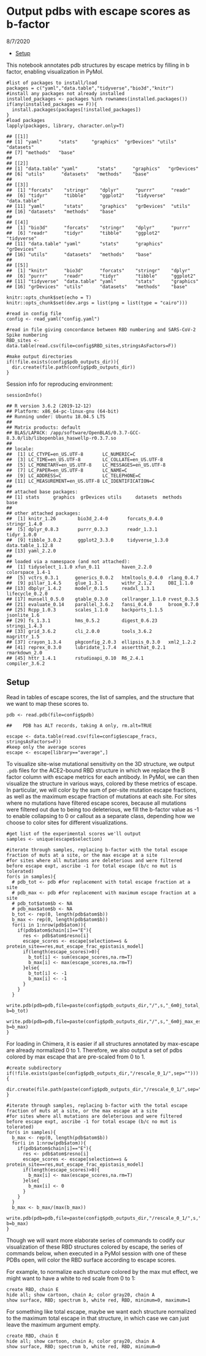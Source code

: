 Output pdbs with escape scores as b-factor
================
8/7/2020

-   [Setup](#setup)

This notebook annotates pdb structures by escape metrics by filling in b
factor, enabling visualization in PyMol.

    #list of packages to install/load
    packages = c("yaml","data.table","tidyverse","bio3d","knitr")
    #install any packages not already installed
    installed_packages <- packages %in% rownames(installed.packages())
    if(any(installed_packages == F)){
      install.packages(packages[!installed_packages])
    }
    #load packages
    lapply(packages, library, character.only=T)

    ## [[1]]
    ## [1] "yaml"      "stats"     "graphics"  "grDevices" "utils"     "datasets" 
    ## [7] "methods"   "base"     
    ## 
    ## [[2]]
    ## [1] "data.table" "yaml"       "stats"      "graphics"   "grDevices" 
    ## [6] "utils"      "datasets"   "methods"    "base"      
    ## 
    ## [[3]]
    ##  [1] "forcats"    "stringr"    "dplyr"      "purrr"      "readr"     
    ##  [6] "tidyr"      "tibble"     "ggplot2"    "tidyverse"  "data.table"
    ## [11] "yaml"       "stats"      "graphics"   "grDevices"  "utils"     
    ## [16] "datasets"   "methods"    "base"      
    ## 
    ## [[4]]
    ##  [1] "bio3d"      "forcats"    "stringr"    "dplyr"      "purrr"     
    ##  [6] "readr"      "tidyr"      "tibble"     "ggplot2"    "tidyverse" 
    ## [11] "data.table" "yaml"       "stats"      "graphics"   "grDevices" 
    ## [16] "utils"      "datasets"   "methods"    "base"      
    ## 
    ## [[5]]
    ##  [1] "knitr"      "bio3d"      "forcats"    "stringr"    "dplyr"     
    ##  [6] "purrr"      "readr"      "tidyr"      "tibble"     "ggplot2"   
    ## [11] "tidyverse"  "data.table" "yaml"       "stats"      "graphics"  
    ## [16] "grDevices"  "utils"      "datasets"   "methods"    "base"

    knitr::opts_chunk$set(echo = T)
    knitr::opts_chunk$set(dev.args = list(png = list(type = "cairo")))

    #read in config file
    config <- read_yaml("config.yaml")

    #read in file giving concordance between RBD numbering and SARS-CoV-2 Spike numbering
    RBD_sites <- data.table(read.csv(file=config$RBD_sites,stringsAsFactors=F))

    #make output directories
    if(!file.exists(config$pdb_outputs_dir)){
      dir.create(file.path(config$pdb_outputs_dir))
    }

Session info for reproducing environment:

    sessionInfo()

    ## R version 3.6.2 (2019-12-12)
    ## Platform: x86_64-pc-linux-gnu (64-bit)
    ## Running under: Ubuntu 18.04.5 LTS
    ## 
    ## Matrix products: default
    ## BLAS/LAPACK: /app/software/OpenBLAS/0.3.7-GCC-8.3.0/lib/libopenblas_haswellp-r0.3.7.so
    ## 
    ## locale:
    ##  [1] LC_CTYPE=en_US.UTF-8       LC_NUMERIC=C              
    ##  [3] LC_TIME=en_US.UTF-8        LC_COLLATE=en_US.UTF-8    
    ##  [5] LC_MONETARY=en_US.UTF-8    LC_MESSAGES=en_US.UTF-8   
    ##  [7] LC_PAPER=en_US.UTF-8       LC_NAME=C                 
    ##  [9] LC_ADDRESS=C               LC_TELEPHONE=C            
    ## [11] LC_MEASUREMENT=en_US.UTF-8 LC_IDENTIFICATION=C       
    ## 
    ## attached base packages:
    ## [1] stats     graphics  grDevices utils     datasets  methods   base     
    ## 
    ## other attached packages:
    ##  [1] knitr_1.26        bio3d_2.4-0       forcats_0.4.0     stringr_1.4.0    
    ##  [5] dplyr_0.8.3       purrr_0.3.3       readr_1.3.1       tidyr_1.0.0      
    ##  [9] tibble_3.0.2      ggplot2_3.3.0     tidyverse_1.3.0   data.table_1.12.8
    ## [13] yaml_2.2.0       
    ## 
    ## loaded via a namespace (and not attached):
    ##  [1] tidyselect_1.1.0 xfun_0.11        haven_2.2.0      colorspace_1.4-1
    ##  [5] vctrs_0.3.1      generics_0.0.2   htmltools_0.4.0  rlang_0.4.7     
    ##  [9] pillar_1.4.5     glue_1.3.1       withr_2.1.2      DBI_1.1.0       
    ## [13] dbplyr_1.4.2     modelr_0.1.5     readxl_1.3.1     lifecycle_0.2.0 
    ## [17] munsell_0.5.0    gtable_0.3.0     cellranger_1.1.0 rvest_0.3.5     
    ## [21] evaluate_0.14    parallel_3.6.2   fansi_0.4.0      broom_0.7.0     
    ## [25] Rcpp_1.0.3       scales_1.1.0     backports_1.1.5  jsonlite_1.6    
    ## [29] fs_1.3.1         hms_0.5.2        digest_0.6.23    stringi_1.4.3   
    ## [33] grid_3.6.2       cli_2.0.0        tools_3.6.2      magrittr_1.5    
    ## [37] crayon_1.3.4     pkgconfig_2.0.3  ellipsis_0.3.0   xml2_1.2.2      
    ## [41] reprex_0.3.0     lubridate_1.7.4  assertthat_0.2.1 rmarkdown_2.0   
    ## [45] httr_1.4.1       rstudioapi_0.10  R6_2.4.1         compiler_3.6.2

Setup
-----

Read in tables of escape scores, the list of samples, and the structure
that we want to map these scores to.

    pdb <- read.pdb(file=config$pdb)

    ##    PDB has ALT records, taking A only, rm.alt=TRUE

    escape <- data.table(read.csv(file=config$escape_fracs, stringsAsFactors=F))
    #keep only the average scores
    escape <- escape[library=="average",]

To visualize site-wise mutational sensitivity on the 3D structure, we
output `.pdb` files for the ACE2-bound RBD structure in which we replace
the B factor column with escape metrics for each antibody. In PyMol, we
can then visualize the structure in various ways, colored by these
metrics of escape. In particular, we will color by the sum of per-site
mutation escape fractions, as well as the maximum escape fraction of
mutations at each site. For sites where no mutations have filtered
escape scores, because all mutations were filtered out due to being too
deleterious, we fill the b-factor value as -1 to enable collapsing to 0
or callout as a separate class, depending how we choose to color sites
for different visualizations.

    #get list of the experimental scores we'll output
    samples <- unique(escape$selection)

    #iterate through samples, replacing b-factor with the total escape fraction of muts at a site, or the max escape at a site
    #for sites where all mutations are deleterious and were filtered before escape expt, ascribe -1 for total escape (b/c no mut is tolerated)
    for(s in samples){
      # pdb_tot <- pdb #for replacement with total escape fraction at a site
      # pdb_max <- pdb #for replacement with maximum escape fraction at a site
      # pdb_tot$atom$b <- NA
      # pdb_max$atom$b <- NA
      b_tot <- rep(0, length(pdb$atom$b))
      b_max <- rep(0, length(pdb$atom$b))
      for(i in 1:nrow(pdb$atom)){
        if(pdb$atom$chain[i]=="E"){
          res <- pdb$atom$resno[i]
          escape_scores <- escape[selection==s & protein_site==res,mut_escape_frac_epistasis_model]
          if(length(escape_scores)>0){
            b_tot[i] <- sum(escape_scores,na.rm=T)
            b_max[i] <- max(escape_scores,na.rm=T)
          }else{
            b_tot[i] <- -1
            b_max[i] <- -1
          }
        }
      }
      write.pdb(pdb=pdb,file=paste(config$pdb_outputs_dir,"/",s,"_6m0j_total_escape.pdb",sep=""), b=b_tot)
      write.pdb(pdb=pdb,file=paste(config$pdb_outputs_dir,"/",s,"_6m0j_max_escape.pdb",sep=""), b=b_max)
    }

For loading in Chimera, it is easier if all structures annotated by
max-escape are already normalized 0 to 1. Therefore, we also output a
set of pdbs colored by max escape that are pre-scaled from 0 to 1.

    #create subdirectory
    if(!file.exists(paste(config$pdb_outputs_dir,"/rescale_0_1/",sep=""))){
      dir.create(file.path(paste(config$pdb_outputs_dir,"/rescale_0_1/",sep="")))
    }

    #iterate through samples, replacing b-factor with the total escape fraction of muts at a site, or the max escape at a site
    #for sites where all mutations are deleterious and were filtered before escape expt, ascribe -1 for total escape (b/c no mut is tolerated)
    for(s in samples){
      b_max <- rep(0, length(pdb$atom$b))
      for(i in 1:nrow(pdb$atom)){
        if(pdb$atom$chain[i]=="E"){
          res <- pdb$atom$resno[i]
          escape_scores <- escape[selection==s & protein_site==res,mut_escape_frac_epistasis_model]
          if(length(escape_scores)>0){
            b_max[i] <- max(escape_scores,na.rm=T)
          }else{
            b_max[i] <- 0
          }
        }
      }
      b_max <- b_max/(max(b_max))
      write.pdb(pdb=pdb,file=paste(config$pdb_outputs_dir,"/rescale_0_1/",s,"_6m0j_max_escape.pdb",sep=""), b=b_max)
    }

Though we will want more elaborate series of commands to codify our
visualization of these RBD structures colored by escape, the series of
commands below, when executed in a PyMol session with one of these PDBs
open, will color the RBD surface according to escape scores.

For example, to normalize each structure colored by the max mut effect,
we might want to have a white to red scale from 0 to 1:

    create RBD, chain E
    hide all; show cartoon, chain A; color gray20, chain A
    show surface, RBD; spectrum b, white red, RBD, minimum=0, maximum=1

For something like total escape, maybe we want each structure normalized
to the maximum total escape in that structure, in which case we can just
leave the maximum argument empty.

    create RBD, chain E
    hide all; show cartoon, chain A; color gray20, chain A
    show surface, RBD; spectrum b, white red, RBD, minimum=0
